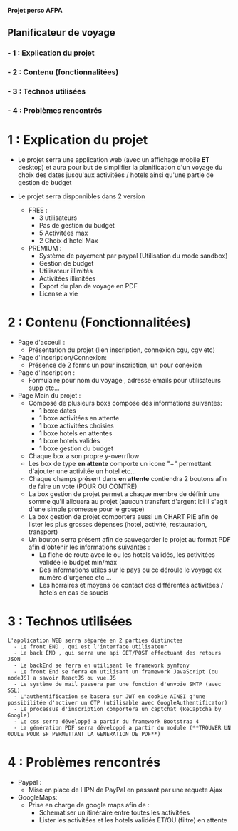 **Projet perso AFPA**

## Planificateur de voyage

### - 1 : Explication du projet
### - 2 : Contenu (fonctionnalitées)
### - 3 : Technos utilisées
### - 4 : Problèmes rencontrés

# 1 : Explication du projet

- Le projet serra une application web (avec un affichage mobile **ET** desktop) et aura pour but de simplifier la planification d'un voyage du choix des dates
jusqu'aux activitées / hotels ainsi qu'une partie de gestion de budget

- Le projet serra disponnibles dans 2 version
  - FREE :
    - 3 utilisateurs
    - Pas de gestion du budget
    - 5 Activitées max
    - 2 Choix d'hotel Max
  - PREMIUM :
    - Système de payement par paypal (Utilisation du mode sandbox)
    - Gestion de budget
    - Utilisateur illimités
    - Activitées illimitées
    - Export du plan de voyage en PDF 
    - License a vie

# 2 : Contenu (Fonctionnalitées)

  - Page d'acceuil : 
    - Présentation du projet (lien inscription, connexion cgu, cgv etc)
  - Page d'inscription/Connexion:
    - Présence de 2 forms un pour inscription, un pour conexion
  - Page d'inscription :
    - Formulaire pour nom du voyage , adresse emails pour utilisateurs supp etc...
  - Page Main du projet :
    - Composé de plusieurs boxs composé des informations suivantes:
      - 1 boxe dates
      - 1 boxe activitées en attente
      - 1 boxe activitées choisies
      - 1 boxe hotels en attentes
      - 1 boxe hotels validés 
      - 1 boxe gestion du budget
    - Chaque box a son propre y-overrflow
    - Les box de type **en attente** comporte un icone "+" permettant d'ajouter une activitée un hotel etc...
    - Chaque champs présent dans **en attente** contiendra 2 boutons afin de faire un vote (POUR OU CONTRE)
    - La box gestion de projet permet a chaque membre de définir une somme qu'il allouera au projet (aaucun transfert d'argent ici il s'agit d'une simple promesse pour le groupe)
    - La box gestion de projet comportera aussi un CHART PIE afin de lister les plus grosses dépenses (hotel, activité, restauration, transport)
    - Un bouton serra présent afin de sauvegarder le projet au format PDF afin d'obtenir les informations suivantes :
        - La fiche de route avec le ou les hotels validés, les activitées validée le budget min/max 
        - Des informations utiles sur le pays ou ce déroule le voyage ex numéro d'urgence etc ... 
        - Les horraires et moyens de contact des différentes activitées / hotels en cas de soucis
        

#  3 : Technos utilisées
  
    L'application WEB serra séparée en 2 parties distinctes 
      - Le front END , qui est l'interface utilisateur
      - Le back END , qui serra une api GET/POST effectuant des retours JSON
      - Le backEnd se ferra en utilisant le framework symfony   
      - Le front End se ferra en utilisant un framework JavaScript (ou nodeJS) a savoir ReactJS ou vue.JS  
      - Le système de mail passera par une fonction d'envoie SMTP (avec SSL) 
      - L'authentification se basera sur JWT en cookie AINSI q'une possibilitée d'activer un OTP (utilisable avec GoogleAuthentificator)
      - Le processus d'inscription comportera un captchat (ReCaptcha by Google)
      - Le css serra développé a partir du framework Bootstrap 4
      - La génération PDF serra développé a partir du module (**TROUVER UN ODULE POUR SF PERMETTANT LA GENERATION DE PDF**)
      

# 4 : Problèmes rencontrés

  - Paypal :
      - Mise en place de l'IPN de PayPal en passant par une requete Ajax
  - GoogleMaps:
      - Prise en charge de google maps afin de : 
          - Schematiser un itinéraire entre toutes les activitées
          - Lister les activitées et les hotels validés ET/OU (filtre) en attente
          
